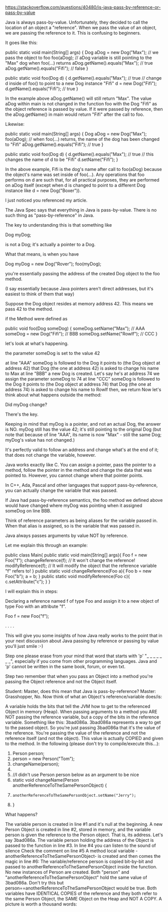 https://stackoverflow.com/questions/40480/is-java-pass-by-reference-or-pass-by-value

Java is always pass-by-value. Unfortunately, they decided to call the location of an object a "reference".  When we pass the value of an object, we are passing the reference to it.  This is confusing to beginners.

It goes like this:

public static void main(String[] args) {
    Dog aDog = new Dog("Max");
    // we pass the object to foo
    foo(aDog);
    // aDog variable is still pointing to the "Max" dog when foo(...) returns
    aDog.getName().equals("Max"); // true
    aDog.getName().equals("Fifi"); // false 
}

public static void foo(Dog d) {
    d.getName().equals("Max"); // true
    // change d inside of foo() to point to a new Dog instance "Fifi"
    d = new Dog("Fifi");
    d.getName().equals("Fifi"); // true
}

In the example above aDog.getName() will still return "Max". The value aDog within main is not changed in the function foo with the Dog "Fifi" as the object reference is passed by value. If it were passed by reference, then the aDog.getName() in main would return "Fifi" after the call to foo.

Likewise:

public static void main(String[] args) {
    Dog aDog = new Dog("Max");
    foo(aDog);
    // when foo(...) returns, the name of the dog has been changed to "Fifi"
    aDog.getName().equals("Fifi"); // true
}

public static void foo(Dog d) {
    d.getName().equals("Max"); // true
    // this changes the name of d to be "Fifi"
    d.setName("Fifi");
}


In the above example, Fifi is the dog's name after call to foo(aDog) because the object's name was set inside of foo(...). Any operations that foo performs on d are such that, for all practical purposes, they are performed on aDog itself (except when d is changed to point to a different Dog instance like d = new Dog("Boxer")).


I just noticed you referenced my article.

The Java Spec says that everything in Java is pass-by-value. There is no such thing as "pass-by-reference" in Java.

The key to understanding this is that something like

Dog myDog;

is not a Dog; it's actually a pointer to a Dog.

What that means, is when you have

Dog myDog = new Dog("Rover");
foo(myDog);

you're essentially passing the address of the created Dog object to the foo method.

(I say essentially because Java pointers aren't direct addresses, but it's easiest to think of them that way)

Suppose the Dog object resides at memory address 42. This means we pass 42 to the method.

if the Method were defined as

public void foo(Dog someDog) {
    someDog.setName("Max");     // AAA
    someDog = new Dog("Fifi");  // BBB
    someDog.setName("Rowlf");   // CCC
}

let's look at what's happening.

the parameter someDog is set to the value 42

at line "AAA" someDog is followed to the Dog it points to (the Dog object at address 42)
that Dog (the one at address 42) is asked to change his name to Max
at line "BBB" a new Dog is created. Let's say he's at address 74
we assign the parameter someDog to 74 
at line "CCC" someDog is followed to the Dog it points to (the Dog object at address 74)
that Dog (the one at address 74) is asked to change his name to Rowlf
then, we return
Now let's think about what happens outside the method:

Did myDog change?

There's the key.

Keeping in mind that myDog is a pointer, and not an actual Dog, the answer is NO. myDog still has the value 42; it's still pointing to the original Dog (but note that because of line "AAA", its name is now "Max" - still the same Dog; myDog's value has not changed.)

It's perfectly valid to follow an address and change what's at the end of it; that does not change the variable, however.

Java works exactly like C. You can assign a pointer, pass the pointer to a method, follow the pointer in the method and change the data that was pointed to. However, you cannot change where that pointer points.


In C++, Ada, Pascal and other languages that support pass-by-reference, you can actually change the variable that was passed.

If Java had pass-by-reference semantics, the foo method we defined above would have changed where myDog was pointing when it assigned someDog on line BBB.

Think of reference parameters as being aliases for the variable passed in. When that alias is assigned, so is the variable that was passed in.


Java always passes arguments by value NOT by reference.

Let me explain this through an example: 

public class Main{
     public static void main(String[] args){
          Foo f = new Foo("f");
          changeReference(f); // It won't change the reference!
          modifyReference(f); // It will modify the object that the reference variable "f" refers to!
     }
     public static void changeReference(Foo a){
          Foo b = new Foo("b");
          a = b;
     }
     public static void modifyReference(Foo c){
          c.setAttribute("c");
     }
}

I will explain this in steps:

Declaring a reference named f of type Foo and assign it to a new object of type Foo with an attribute "f".

Foo f = new Foo("f");

.
.
.
.

This will give you some insights of how Java really works to the point that in your next discussion about Java passing by reference or passing by value you'll just smile :-)

Step one please erase from your mind that word that starts with 'p' "_ _ _ _ _ _ _", especially if you come from other programming languages. Java and 'p' cannot be written in the same book, forum, or even txt.

Step two remember that when you pass an Object into a method you're passing the Object reference and not the Object itself.

Student: Master, does this mean that Java is pass-by-reference?
Master: Grasshopper, No.
Now think of what an Object's reference/variable does/is:

A variable holds the bits that tell the JVM how to get to the referenced Object in memory (Heap).
When passing arguments to a method you ARE NOT passing the reference variable, but a copy of the bits in the reference variable. Something like this: 3bad086a. 3bad086a represents a way to get to the passed object.
So you're just passing 3bad086a that it's the value of the reference.
You're passing the value of the reference and not the reference itself (and not the object).
This value is actually COPIED and given to the method. 
In the following (please don't try to compile/execute this...):

1. Person person;
2. person = new Person("Tom");
3. changeName(person);
4.
5. //I didn't use Person person below as an argument to be nice
6. static void changeName(Person anotherReferenceToTheSamePersonObject) {
7.     anotherReferenceToTheSamePersonObject.setName("Jerry");
8. }

What happens?

The variable person is created in line #1 and it's null at the beginning.
A new Person Object is created in line #2, stored in memory, and the variable person is given the reference to the Person object. That is, its address. Let's say 3bad086a.
The variable person holding the address of the Object is passed to the function in line #3.
In line #4 you can listen to the sound of silence 
Check the comment on line #5
A method local variable -anotherReferenceToTheSamePersonObject- is created and then comes the magic in line #6: The variable/reference person is copied bit-by-bit and passed to anotherReferenceToTheSamePersonObject inside the function.
No new instances of Person are created.
Both "person" and "anotherReferenceToTheSamePersonObject" hold the same value of 3bad086a.
Don't try this but person==anotherReferenceToTheSamePersonObject would be true.
Both variables have IDENTICAL COPIES of the reference and they both refer to the same Person Object, the SAME Object on the Heap and NOT A COPY.
A picture is worth a thousand words:

